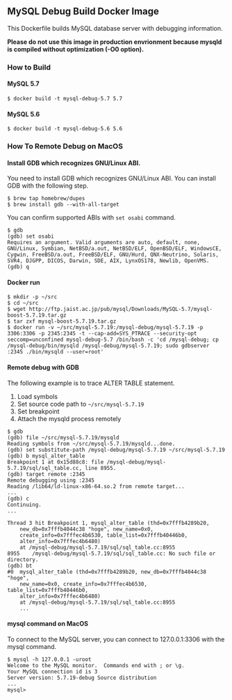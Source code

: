 ## MySQL Debug Build Docker Image ##

This Dockerfile builds MySQL database server with debugging information.

**Please do not use this image in production envrionment because mysqld is compiled without optimization (-O0 option).**

### How to Build ###

#### MySQL 5.7 ####

```
$ docker build -t mysql-debug-5.7 5.7
```

#### MySQL 5.6 ####

```
$ docker build -t mysql-debug-5.6 5.6
```


### How To Remote Debug on MacOS ###

#### Install GDB which recognizes GNU/Linux ABI. ####
You need to install GDB which recognizes GNU/Linux ABI. You can install GDB with the following step.

```
$ brew tap homebrew/dupes
$ brew install gdb --with-all-target
```

You can confirm supported ABIs with `set osabi` command.

```
$ gdb
(gdb) set osabi
Requires an argument. Valid arguments are auto, default, none, GNU/Linux, Symbian, NetBSD/a.out, NetBSD/ELF, OpenBSD/ELF, WindowsCE, Cygwin, FreeBSD/a.out, FreeBSD/ELF, GNU/Hurd, QNX-Neutrino, Solaris, SVR4, DJGPP, DICOS, Darwin, SDE, AIX, LynxOS178, Newlib, OpenVMS.
(gdb) q
```

#### Docker run ####

```
$ mkdir -p ~/src
$ cd ~/src
$ wget http://ftp.jaist.ac.jp/pub/mysql/Downloads/MySQL-5.7/mysql-boost-5.7.19.tar.gz
$ tar zxf mysql-boost-5.7.19.tar.gz
$ docker run -v ~/src/mysql-5.7.19:/mysql-debug/mysql-5.7.19 -p 3306:3306 -p 2345:2345 -t --cap-add=SYS_PTRACE --security-opt seccomp=unconfined mysql-debug-5.7 /bin/bash -c 'cd /mysql-debug; cp /mysql-debug/bin/mysqld /mysql-debug/mysql-5.7.19; sudo gdbserver :2345 ./bin/mysqld --user=root'
```

#### Remote debug with GDB ####
The following example is to trace ALTER TABLE statement.

1. Load symbols
2. Set source code path to `~/src/mysql-5.7.19`
3. Set breakpoint
4. Attach the mysqld process remotely

```
$ gdb
(gdb) file ~/src/mysql-5.7.19/mysqld
Reading symbols from ~/src/mysql-5.7.19/mysqld...done.
(gdb) set substitute-path /mysql-debug/mysql-5.7.19 ~/src/mysql-5.7.19
(gdb) b mysql_alter_table
Breakpoint 1 at 0x15d88c8: file /mysql-debug/mysql-5.7.19/sql/sql_table.cc, line 8955.
(gdb) target remote :2345
Remote debugging using :2345
Reading /lib64/ld-linux-x86-64.so.2 from remote target...
...
(gdb) c
Continuing.
...

Thread 3 hit Breakpoint 1, mysql_alter_table (thd=0x7fffb4289b20, 
    new_db=0x7fffb4044c38 "hoge", new_name=0x0, 
    create_info=0x7fffec4b6530, table_list=0x7fffb40446b0, 
    alter_info=0x7fffec4b6480)
    at /mysql-debug/mysql-5.7.19/sql/sql_table.cc:8955
8955	/mysql-debug/mysql-5.7.19/sql/sql_table.cc: No such file or directory.
(gdb) bt
#0  mysql_alter_table (thd=0x7fffb4289b20, new_db=0x7fffb4044c38 "hoge", 
    new_name=0x0, create_info=0x7fffec4b6530, table_list=0x7fffb40446b0, 
    alter_info=0x7fffec4b6480)
    at /mysql-debug/mysql-5.7.19/sql/sql_table.cc:8955
    ...
```

#### mysql command on MacOS ####
To connect to the MySQL server, you can connect to 127.0.0.1:3306 with the mysql command.

```
$ mysql -h 127.0.0.1 -uroot
Welcome to the MySQL monitor.  Commands end with ; or \g.
Your MySQL connection id is 3
Server version: 5.7.19-debug Source distribution
...
mysql>
```
